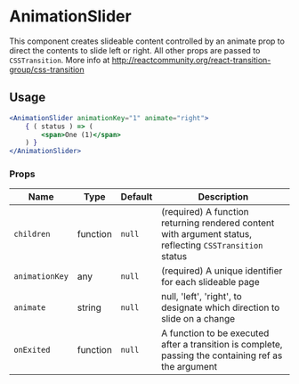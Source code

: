 AnimationSlider
===

This component creates slideable content controlled by an animate prop to direct the contents to slide left or right.
All other props are passed to `CSSTransition`. More info at http://reactcommunity.org/react-transition-group/css-transition

## Usage

```jsx
<AnimationSlider animationKey="1" animate="right">
	{ ( status ) => (
		<span>One (1)</span>
	) }
</AnimationSlider>
```

### Props

Name | Type | Default | Description
--- | --- | --- | ---
`children` | function | `null` | (required) A function returning rendered content with argument status, reflecting `CSSTransition` status
`animationKey` | any | `null` | (required) A unique identifier for each slideable page
`animate` | string | `null` | null, 'left', 'right', to designate which direction to slide on a change
`onExited` | function | `null` | A function to be executed after a transition is complete, passing the containing ref as the argument
